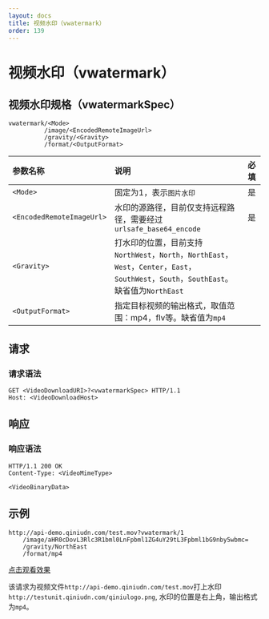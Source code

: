 ```yaml
---
layout: docs
title: 视频水印（vwatermark）
order: 139
---
```

<a id="vwatermark"></a>
# 视频水印（vwatermark）

<a id="vwatermark-spec"></a>
## 视频水印规格（vwatermarkSpec）

```
vwatermark/<Mode>  
          /image/<EncodedRemoteImageUrl>  
          /gravity/<Gravity>  
          /format/<OutputFormat>  
```

参数名称                   | 说明                                  | 必填
:------------------------- | :------------------------------------ | :---
`<Mode>`                   | 固定为1，表示`图片水印`               | 是
`<EncodedRemoteImageUrl>`  | 水印的源路径，目前仅支持远程路径，需要经过`urlsafe_base64_encode` | 是   
`<Gravity>`|打水印的位置，目前支持`NorthWest`，`North`，`NorthEast`，`West`，`Center`，`East`，`SouthWest`，`South`，`SouthEast`。缺省值为`NorthEast` |
`<OutputFormat>`           | 指定目标视频的输出格式，取值范围：mp4，flv等。缺省值为`mp4` |

<a id="video-request"></a>
## 请求

<a id="video-request-syntax"></a>
### 请求语法

```
GET <VideoDownloadURI>?<vwatermarkSpec> HTTP/1.1
Host: <VideoDownloadHost>
```

<a id="video-response"></a>
## 响应

<a id="video-response-syntax"></a>
### 响应语法

```
HTTP/1.1 200 OK
Content-Type: <VideoMimeType>

<VideoBinaryData>
```

<a id="vwatermark-samples"></a>
## 示例

```
http://api-demo.qiniudn.com/test.mov?vwatermark/1
    /image/aHR0cDovL3Rlc3R1bml0LnFpbml1ZG4uY29tL3Fpbml1bG9nby5wbmc=
    /gravity/NorthEast
    /format/mp4
```

[点击观看效果](http://api-demo.qiniudn.com/test.mov?vwatermark/1/image/aHR0cDovL3Rlc3R1bml0LnFpbml1ZG4uY29tL3Fpbml1bG9nby5wbmc=/gravity/NorthEast/format/mp4)

该请求为视频文件`http://api-demo.qiniudn.com/test.mov`打上水印`http://testunit.qiniudn.com/qiniulogo.png`, 水印的位置是右上角，输出格式为`mp4`。  
